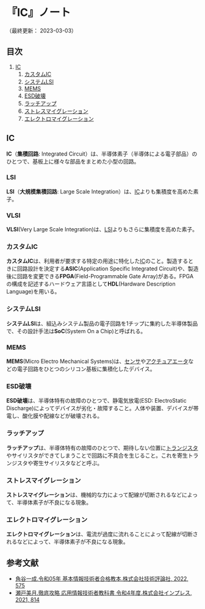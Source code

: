 # 『IC』ノート

（最終更新： 2023-03-03）


## 目次

1. [IC](#ic)
	1. [カスタムIC](#カスタムic)
	1. [システムLSI](#システムlsi)
	1. [MEMS](#mems)
	1. [ESD破壊](#esd破壊)
	1. [ラッチアップ](#ラッチアップ)
	1. [ストレスマイグレーション](#ストレスマイグレーション)
	1. [エレクトロマイグレーション](#エレクトロマイグレーション)

## IC

**IC**（**集積回路**: Integrated Circuit）は、半導体素子（半導体による電子部品）のひとつで、基板上に様々な部品をまとめた小型の回路。

### LSI

**LSI**（**大規模集積回路**: Large Scale Integration）は、[IC](#ic)よりも集積度を高めた素子。

### VLSI

**VLSI**(Very Large Scale Integration)は、[LSI](#lsi)よりもさらに集積度を高めた素子。

### カスタムIC

**カスタムIC**は、利用者が要求する特定の用途に特化した[IC](#ic)のこと。製造するときに回路設計を決定する**ASIC**(Application Specific Integrated Circuit)や、製造後に回路を変更できる**FPGA**(Field-Programmable Gate Array)がある。FPGAの構成を記述するハードウェア言語として**HDL**(Hardware Description Language)を用いる。

### システムLSI

**システムLSI**は、組込みシステム製品の電子回路を1チップに集約した半導体製品で、その設計手法は**SoC**(System On a Chip)と呼ばれる。

### MEMS

**MEMS**(Micro Electro Mechanical Systems)は、[センサ](../../../../basics/measurement_and_control/_/chapters/control_theory.md#センサ)や[アクチュアエータ](../../../../basics/measurement_and_control/_/chapters/control_theory.md#アクチュエータ)などの電子回路をひとつのシリコン基板に集積化したデバイス。

### ESD破壊

**ESD破壊**は、半導体特有の故障のひとつで、静電気放電(ESD: ElectroStatic Discharge)によってデバイスが劣化・故障すること。人体や装置、デバイスが帯電し、酸化膜や配線などが破壊される。

### ラッチアップ

**ラッチアップ**は、半導体特有の故障のひとつで、期待しない位置に[トランジスタ](../../../_/chapters/computer.md#第2世代)やサイリスタができてしまうことで回路に不具合を生じること。これを寄生トランジスタや寄生サイリスタなどと呼ぶ。

### ストレスマイグレーション

**ストレスマイグレーション**は、機械的な力によって配線が切断されるなどによって、半導体素子が不良になる現象。

### エレクトロマイグレーション

**エレクトロマイグレーション**は、電流が過度に流れることによって配線が切断されるなどによって、半導体素子が不良になる現象。


## 参考文献

- [角谷一成.令和05年 基本情報技術者合格教本.株式会社技術評論社, 2022, 575](https://gihyo.jp/book/2022/978-4-297-13164-7)
- [瀬戸美月.徹底攻略 応用情報技術者教科書 令和4年度.株式会社インプレス, 2021, 814](https://book.impress.co.jp/books/1121101057)

